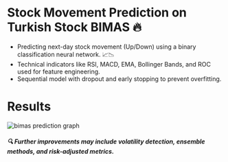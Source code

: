 # Stock Movement Prediction on Turkish Stock BIMAS 🔥  

- Predicting next-day stock movement (Up/Down) using a binary classification neural network. 📈📉  
- Technical indicators like RSI, MACD, EMA, Bollinger Bands, and ROC used for feature engineering.  
- Sequential model with dropout and early stopping to prevent overfitting.

# Results  
![bimas prediction graph](https://github.com/user-attachments/assets/d14dbc34-3374-4f63-9726-96d8f3edb3f9)

##### 🔍 Further improvements may include volatility detection, ensemble methods, and risk-adjusted metrics.
